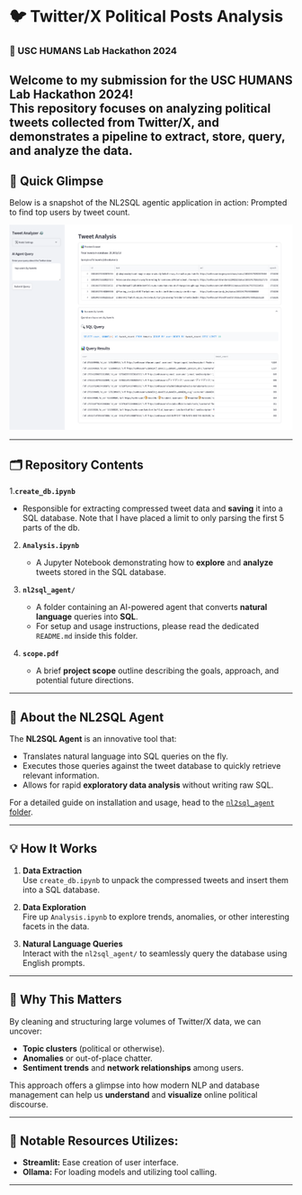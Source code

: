 # 🐦 Twitter/X Political Posts Analysis  
### 🚀 USC HUMANS Lab Hackathon 2024

Welcome to my submission for the **USC HUMANS Lab Hackathon 2024**!  
This repository focuses on analyzing political tweets collected from Twitter/X, and demonstrates a pipeline to **extract**, **store**, **query**, and **analyze** the data. 
---

## 📸 Quick Glimpse

Below is a snapshot of the NL2SQL agentic application in action:
Prompted to find top users by tweet count.

![App Screenshot](./images/nl2sql.png)

---

## 🗂 Repository Contents

1.**`create_db.ipynb`**  
   - Responsible for extracting compressed tweet data and **saving** it into a SQL database. Note that I have placed a limit to only parsing the first 5 parts of the db.

2. **`Analysis.ipynb`**  
   - A Jupyter Notebook demonstrating how to **explore** and **analyze** tweets stored in the SQL database. 

3. **`nl2sql_agent/`**  
   - A folder containing an AI-powered agent that converts **natural language** queries into **SQL**.  
   - For setup and usage instructions, please read the dedicated `README.md` inside this folder.

4. **`scope.pdf`**  
   - A brief **project scope** outline describing the goals, approach, and potential future directions.

---

## 🤖 About the NL2SQL Agent

The **NL2SQL Agent** is an innovative tool that:
- Translates natural language into SQL queries on the fly.
- Executes those queries against the tweet database to quickly retrieve relevant information.
- Allows for rapid **exploratory data analysis** without writing raw SQL.

For a detailed guide on installation and usage, head to the [`nl2sql_agent` folder](./nl2sql_agent/README.md).

---

## 💡 How It Works

1. **Data Extraction**  
   Use `create_db.ipynb` to unpack the compressed tweets and insert them into a SQL database.
   
2. **Data Exploration**  
   Fire up `Analysis.ipynb` to explore trends, anomalies, or other interesting facets in the data.
   
3. **Natural Language Queries**  
   Interact with the `nl2sql_agent/` to seamlessly query the database using English prompts.

---

## 🎯 Why This Matters

By cleaning and structuring large volumes of Twitter/X data, we can uncover:
- **Topic clusters** (political or otherwise).
- **Anomalies** or out-of-place chatter.
- **Sentiment trends** and **network relationships** among users.  

This approach offers a glimpse into how modern NLP and database management can help us **understand** and **visualize** online political discourse.

---

## 🫶 Notable Resources Utilizes:

- **Streamlit:** Ease creation of user interface.
- **Ollama:** For loading models and utilizing tool calling. 

---
